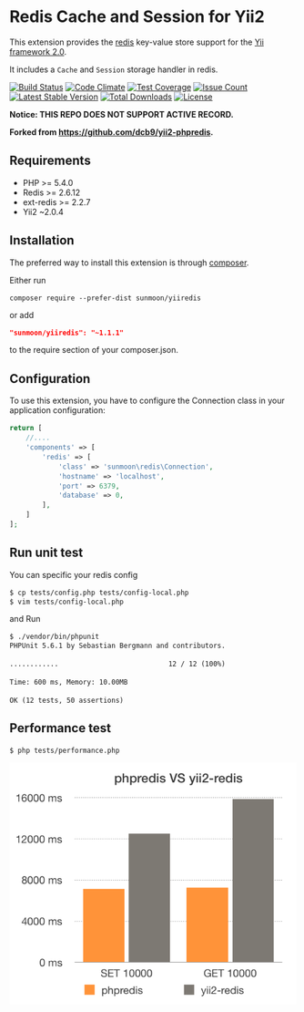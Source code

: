 Redis Cache and Session for Yii2
======================
This extension provides the [redis](http://redis.io/) key-value store support for the [Yii framework 2.0](http://www.yiiframework.com).

It includes a `Cache` and `Session` storage handler in redis.


[![Build Status](https://travis-ci.org/sunmoon/yii2-phpredis.svg)](https://github.com/arieslee/yiiredis)
[![Code Climate](https://github.com/arieslee/yiiredis/badges/gpa.svg)](https://github.com/arieslee/yiiredis)
[![Test Coverage](https://github.com/arieslee/yiiredis/badges/coverage.svg)](https://github.com/arieslee/yiiredis/coverage)
[![Issue Count](https://github.com/arieslee/yiiredis/badges/issue_count.svg)](https://github.com/arieslee/yiiredis)
[![Latest Stable Version](https://poser.pugx.org/sunmoon/yii2-phpredis/version)](https://packagist.org/packages/sunmoon/yiiredis)
[![Total Downloads](https://poser.pugx.org/sunmoon/yii2-phpredis/downloads)](https://packagist.org/packages/sunmoon/yiiredis)
[![License](https://poser.pugx.org/sunmoon/yii2-phpredis/license)](https://packagist.org/packages/sunmoon/yiiredis)

**Notice: THIS REPO DOES NOT SUPPORT ACTIVE RECORD.**

**Forked from https://github.com/dcb9/yii2-phpredis.**

Requirements
------------

- PHP >= 5.4.0 
- Redis >= 2.6.12
- ext-redis >= 2.2.7
- Yii2 ~2.0.4

Installation
------------

The preferred way to install this extension is through [composer](http://getcomposer.org/download/).

Either run

```
composer require --prefer-dist sunmoon/yiiredis
```

or add

```json
"sunmoon/yiiredis": "~1.1.1"
```

to the require section of your composer.json.


Configuration
-------------

To use this extension, you have to configure the Connection class in your application configuration:

```php
return [
    //....
    'components' => [
        'redis' => [
            'class' => 'sunmoon\redis\Connection',
            'hostname' => 'localhost',
            'port' => 6379,
            'database' => 0,
        ],
    ]
];
```

Run unit test
-------------

You can specific your redis config

```
$ cp tests/config.php tests/config-local.php
$ vim tests/config-local.php
```

and Run

```
$ ./vendor/bin/phpunit
PHPUnit 5.6.1 by Sebastian Bergmann and contributors.

............                           12 / 12 (100%)

Time: 600 ms, Memory: 10.00MB

OK (12 tests, 50 assertions)
```

Performance test
------------------

```
$ php tests/performance.php
```

![phpredis-vs-yii-redis](./phpredis-vs-yii-redis.png)

